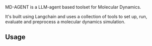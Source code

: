 MD-AGENT is a LLM-agent based toolset for Molecular Dynamics.

It's built using Langchain and uses a collection of tools to set up, run, evaluate and preprocess a molecular dynamics simulation.




## Usage

